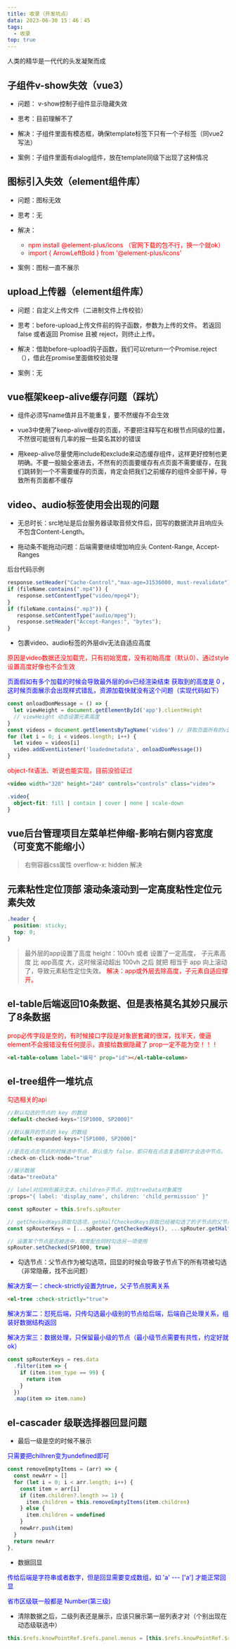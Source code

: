 ```yaml
---
title: 收录（开发坑点）
data: 2023-06-30 15：46：45
tags:
  - 收录
top: true
---
```


人类的精华是一代代的头发凝聚而成

<!-- more -->

## 子组件v-show失效（vue3）

- 问题： v-show控制子组件显示隐藏失效

- 思考：目前理解不了

- 解决：子组件里面有模态框，确保template标签下只有一个子标签（同vue2写法）

- 案例：子组件里面有dialog组件，放在template同级下出现了这种情况



## 图标引入失效（element组件库）

- 问题：图标无效

- 思考：无

- 解决： 
    - <font color='red'>npm install @element-plus/icons     （官网下载的包不行，换一个就ok）</font>
    - <font color='red'>import {  ArrowLeftBold  } from '@element-plus/icons'</font>


- 案例：图标一直不展示


## upload上传器（element组件库）

- 问题：自定义上传文件（二进制文件上传校验）

- 思考：before-upload上传文件前的钩子函数，参数为上传的文件。 若返回 false 或者返回 Promise 且被 reject，则终止上传。

- 解决：借助before-upload钩子函数，我们可以return一个Promise.reject（），借此在promise里面做校验处理

- 案例：无


## vue框架keep-alive缓存问题（踩坑）

- 组件必须写name值并且不能重复，要不然缓存不会生效

- vue3中使用了keep-alive缓存的页面，不要把注释写在和根节点同级的位置，不然很可能很有几率的报一些莫名其妙的错误

- 用keep-alive尽量使用include和exclude来动态缓存组件，这样更好控制也更明确。不要一股脑全塞进去，不然有的页面要缓存有点页面不需要缓存，在我们跳转到一个不需要缓存的页面，肯定会把我们之前缓存的组件全部干掉，导致所有页面都不缓存


## video、audio标签使用会出现的问题

- 无总时长：src地址是后台服务器读取音频文件后，回写的数据流并且响应头不包含Content-Length。

- 拖动条不能拖动问题：后端需要继续增加响应头 Content-Range, Accept-Ranges

后台代码示例
```js
response.setHeader("Cache-Control","max-age=31536000, must-revalidate");
if (fileName.contains(".mp4")) {
   response.setContentType("video/mpeg4");
}
if (fileName.contains(".mp3")) {
   response.setContentType("audio/mpeg");
   response.setHeader("Accept-Ranges:", "bytes");
}
```

- 包裹video、audio标签的外层div无法自适应高度

<font color='red'>原因是video数据还没加载完，只有初始宽度，没有初始高度（默认0）、通过style设置高度好像也不会生效</font>

<font color='blue'>页面假如有多个加载的时候会导致最外层的div已经渲染结束 获取到的高度是 0 ，这时候页面展示会出现样式错乱，资源加载快就没有这个问题（实现代码如下）</font>

```ts
const onloadDomMessage = () => {
  let viewHeight = document.getElementById('app').clientHeight
  // viewHeight 动态设置元素高度
}
const videos = document.getElementsByTagName('video') // 获取页面所有的video进行遍历，执行获取页面高度
for (let i = 0; i < videos.length; i++) {
  let video = videos[i]
  video.addEventListener('loadedmetadata', onloadDomMessage())
}
```

<font color='red'>object-fit语法、听说也能实现，目前没验证过</font>

```html
<video width="320" height="240" controls="controls" class="video">
```
```css
.video{
  object-fit: fill | contain | cover | none | scale-down
}
```

## vue后台管理项目左菜单栏伸缩-影响右侧内容宽度（可变宽不能缩小）

>右侧容器css属性 overflow-x: hidden 解决

## 元素粘性定位顶部 滚动条滚动到一定高度粘性定位元素失效

```css
.header {
  position: sticky;
  top: 0;
}
```

>最外层的app设置了高度 height：100vh 或者 设置了一定高度， 子元素高度 比 app高度 大，这时候滚动超出 100vh 之后 就把 相当于 app 向上滚动了，导致元素粘性定位失效。
<font color='red'>解决：app或外层去除高度，子元素自适应撑开。</font>

## el-table后端返回10条数据、但是表格莫名其妙只展示了8条数据

<font color='red'>prop必传字段是空的，有时候接口字段是对象嵌套藏的很深，找半天，傻逼element不会报错没有任何提示，直接给数据隐藏了</font>
<font color='red'>prop一定不能为空！！！</font>

```html
<el-table-column label="编号" prop="id"></el-table-column>
```

## el-tree组件一堆坑点

<font color='red'>勾选相关的api</font>

```ts
//默认勾选的节点的 key 的数组	
:default-checked-keys="[SP1000, SP2000]"	

//默认展开的节点的 key 的数组	
:default-expanded-keys="[SP1000, SP2000]"

//是否在点击节点的时候选中节点，默认值为 false，即只有在点击复选框时才会选中节点。	
:check-on-click-node="true"	

//展示数据
:data="treeData"	

// label对应树形展示文本，children子节点，对应treeData对象属性
:props="{ label: 'display_name', children: 'child_permission' }" 
```

```ts
const spRouter = this.$refs.spRouter	

// getCheckedKeys获取勾选项，getHalfCheckedKeys获取已经被勾选了的子节点的父节点
const spRouterKeys = [...spRouter.getCheckedKeys(), ...spRouter.getHalfCheckedKeys()]

// 设置某个节点是否被选中，常常配合同时勾选另一项使用
spRouter.setChecked(SP1000, true)
```

- 勾选节点：父节点作为被勾选项，回显的时候会导致子节点下的所有项被勾选（非常隐蔽，找不出问题）

<font color='blue'>解决方案一：check-strictly设置为true，父子节点脱离关系</font>

```html
<el-tree :check-strictly="true">
```

<font color='blue'>解决方案二：怼死后端，只传勾选最小级别的节点给后端，后端自己处理关系，组装好数据结构返回</font>

<font color='blue'>解决方案三：数据处理，只保留最小级的节点（最小级节点需要有共性，约定好就ok）</font>

```ts
const spRouterKeys = res.data
  .filter(item => {
    if (item.item_type == 99) {
      return item
    }
  })
  .map(item => item.name)
```

## el-cascader 级联选择器回显问题

- 最后一级是空的时候不展示

<font color='blue'>只需要把chilhren变为undefined即可</font>

```ts
const removeEmptyItems = (arr) => {
  const newArr = []
  for (let i = 0; i < arr.length; i++) {
    const item = arr[i]
    if (item.children?.length >= 1) {
      item.children = this.removeEmptyItems(item.children)
    } else {
      item.children = undefined
    }
    newArr.push(item)
  }
  return newArr
},
```

- 数据回显

<font color='blue'>传给后端是字符串或者数字，但是回显需要变成数组，如 'a' --- ['a'] 才能正常回显</font>

<font color='blue'>省市区级联一般都是  Number(第三级)</font>

- 清除数据之后，二级列表还是展示，应该只展示第一层列表才对（个别出现在动态级联选中）

```ts
this.$refs.knowPointRef.$refs.panel.menus = [this.$refs.knowPointRef.$refs.panel.store.getNodes()]
```

<!-- more -->
